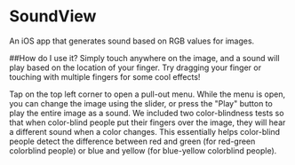# SoundView
An iOS app that generates sound based on RGB values for images.

##How do I use it?
Simply touch anywhere on the image, and a sound will play based on the location of your finger. Try dragging your finger or touching with multiple fingers for some cool effects!

Tap on the top left corner to open a pull-out menu. While the menu is open, you can change the image using the slider, or press the "Play" button to play the entire image as a sound. We included two color-blindness tests so that when color-blind people put their fingers over the image, they will hear a different sound when a color changes. This essentially helps color-blind people detect the difference between red and green (for red-green colorblind people) or blue and yellow (for blue-yellow colorblind people).


